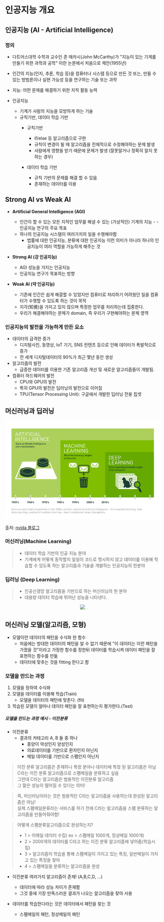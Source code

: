 # 인공지능 개요

## 인공지능 (AI - Artificial Intelligence) 
### 정의
- 다트머스대학 수학과 교수인 존 매카시(John McCarthy)가 "지능이 있는 기계를 만들기 위한 과학과 공학" 이란 논문에서 처음으로 제안(1955년)
- 인간의 지능(인지, 추론, 학습 등)을 컴퓨터나 시스템 등으로 만든 것 또는, 만들 수 있는 방법론이나 실현 가능성 등을 연구하는 기술 또는 과학

- 지능: 어떤 문제를 해결하기 위한 지적 활동 능력
- 인공지능
    - 기계가 사람의 지능을 모방하게 하는 기술
    - 규칙기반, 데이터 학습 기반
        - 규칙기반
            - if/else 등 알고리즘으로 구현
            - 규칙이 변경이 될 때 알고리즘을 전체적으로 수정해야하는 문제 발생
            - 사람에게 영향을 받기 때문에 문제가 발생 (잘못알거나 정확히 알지 못하는 경우)
        
        - 데이터 학습 기반
            - 규칙 기반의 문제를 해결 할 수 있음
            - 존재하는 데이터를 이용

## Strong AI vs Weak AI
- **Artificial General Intelligence (AGI)**
    - 인간이 할 수 있는 모든 지적인 업무를 해낼 수 있는 (가상적인) 기계의 지능 - - 인공지능 연구의 주요 목표
    - 하나의 인공지능 시스템이 여러가지의 일을 수행해야함
        - 법률에 대한 인공지능, 분류에 대한 인공지능 이런 의미가 아니라 하나의 인공지능이 여러 역할을 가능하게 해주는 것

- **Strong AI (강 인공지능)**
    - AGI 성능을 가지는 인공지능
    - 인공지능 연구가 목표하는 방향
    
- **Weak AI (약 인공지능)**
    - 기존에 인간은 쉽게 해결할 수 있었지만 컴퓨터로 처리하기 어려웠던 일을 컴퓨터가 수행할 수 있도록 하는 것이 목적
    - 지각(知覺)을 가지고 있지 않으며 특정한 업무를 처리하는데 집중한다.
    - 우리가 해결해야하는 문제가 domain, 즉 우리가 구현해야하는 문제 영역

### 인공지능의 발전을 가능하게 만든 요소
- 데이터의 급격한 증가
    - 디지털사진, 동영상, IoT 기기, SNS 컨텐츠 등으로 인해 데이터가 폭발적으로 증가 
    - 전 세계 디지털데이터의 90%가 최근 몇년 동안 생성 
- 알고리즘의 발전
    - 급증한 데이터를 이용한 기존 알고리즘 개선 및 새로운 알고리즘들이 개발됨.
- 컴퓨터 하드웨어의 발전
    - CPU와 GPU의 발전
    - 특히 GPU의 발전은 딥러닝의 발전으로 이어짐
    - TPU(Tensor Processing Unit): 구글에서 개발한 딥러닝 전용 칩셋

## 머신러닝과 딥러닝

<p align="center">
  <img src="./images/image.png">
  
  출처: [nvida 블로그](https://blogs.nvidia.co.kr/2016/08/03/difference_ai_learning_machinelearning/)
</p>

### 머신러닝(Machine Learning)
> - 데이터 학습 기반의 인공 지능 분야
> - 기계에게 어떻게 동작할지 일일이 코드로 명시하지 않고 데이터를 이용해 학습할 수 있도록 하는 알고리즘과 기술을 개발하는 인공지능의 한분야

### 딥러닝 (Deep Learning)
> - 인공신경망 알고리즘을 기반으로 하는 머신러닝의 한 분야 
> - 대용량 데이터 학습에 뛰어난 성능을 나타낸다. 

<p align="center">
  <img src="./images/image2">
</p>

## 머신러닝 모델(알고리즘, 모형)
- 모델이란 데이터의 패턴을 수식화 한 함수
    - 처음에는 방대한 데이터의 패턴을 알 수 없기 때문에 "이 데이터는 이런 패턴을 가졌을 것"이라고 가정한 함수를 정한뒤 데이터를 학습시켜 데이터 패턴을 잘 표현하는 함수를 만듦
    - 데이터에 맞추는 것을 fitting 한다고 함

### 모델을 만드는 과정
1. 모델을 정하여 수식화 
2. 모델을 데이터를 이용해 학습(Train) 
    - 모델을 데이터의 패턴에 맞춘다. (fit)
3. 학습된 모델이 얼마나 데이터 패턴을 잘 표현하는지 평가한다.(Test)

##### 모델을 만드는 과정 예시 - 이진분류

- 이진분류
    -   결과의 카테고리 A, B 둘 중 하나 <br>
        - 종양이 악성인지 양성인지<br>
        - 의료데이터를 기반으로 환자인지 아닌지<br>
        - 메일 데이터를 기반으로 스팸인지 아닌지<br>
    
> 이진 분류 알고리즘은 존재하나 특정 분야나 데이터에 특정 된 알고리즘은 아님<br>
> C라는 이진 분류 알고리즘으로 스팸메일을 분류하고 싶음<br>
> 그런데 C라는 알고리즘은 범용적인 이진분류 알고리즘<br>
> 그 말은 성능이 떨어질 수 있다는 의미!<br>

> 즉, 머신러닝이라는 것은 범용적인 C라는 알고리즘을 사용하는데 완성된 알고리즘은 아님! <br>
> 실제 스팸메일분류라는 서비스를 하기 전에 C라는 알고리즘을 스팸 분류하는 알고리즘을 만들어줘야함!<br>

> 어떻게 스팸분류알고리즘으로 완성하는지?<br>
>   - 1 > 이메일 데이터 수집( ex > 스팸메일 1000개, 정상메일 1000개)
>   - 2 > 2000개의 데이터를 C라고 하는 이진 분류 알고리즘에 넣어줌(학습시킴)
>   - 3 > 알고리즘이 학습을 통해 스팸메일이 가지고 있는 특징, 일반메일이 가지고 있는 특징을 찾아
>   - 4 > 스팸메일을 분류하는 알고리즘을 완성
   
   
   
- 이진분류 여러가지 알고리즘이 존재! (A,B,C,D, ...) <br>
     - 데이터에 따라 성능 차이가 존재함<br>
     - 그것 중에 가장 만족스러운 결과가 나오는 알고리즘을 찾아 사용<br>
     
     
     
- 데이터를 학습한다라는 것은 데이터에서 패턴을 찾는 것 <br>
    - 스팸메일의 패턴, 정상메일의 패턴 <br>
